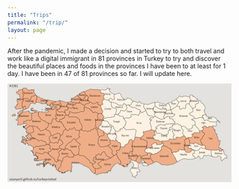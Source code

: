 ```yaml
---
title: "Trips"
permalink: "/trip/"
layout: page
---
```


After the pandemic, I made a decision and started to try to both travel and work like a digital immigrant in 81 provinces in Turkey to try and discover the beautiful places and foods in the provinces I have been to at least for 1 day. I have been in 47 of 81 provinces so far. I will update here.

<img src="/images/20230408.png" />

